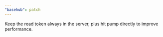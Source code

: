 ```yaml
---
"basehub": patch
---
```


Keep the read token always in the server, plus hit pump directly to improve performance.
